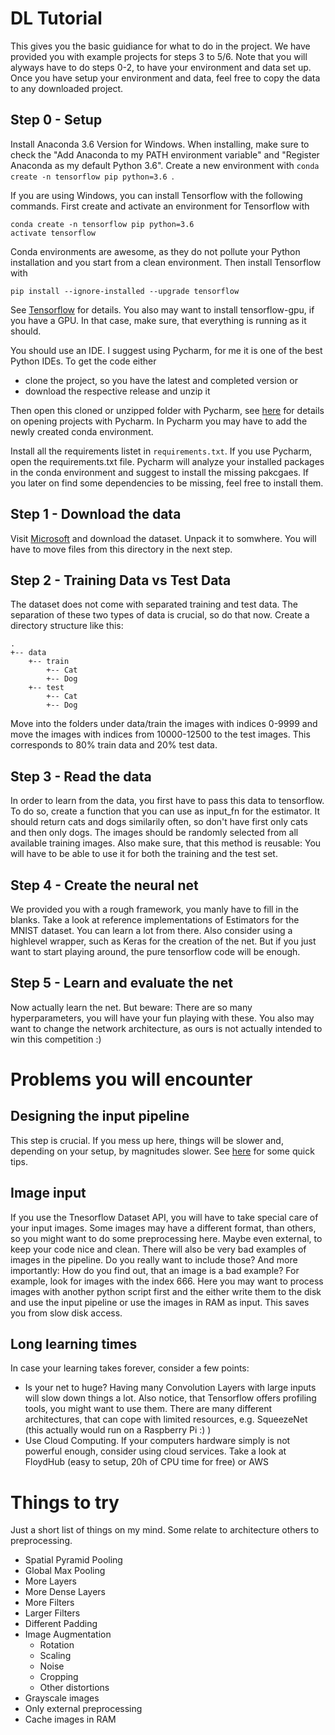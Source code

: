 # DL Tutorial
This gives you the basic guidiance for what to do in the project. We have provided you with example projects for steps 3 to 5/6. Note that you will alyways have to do steps 0-2, to have your environment and data set up. Once you have setup your environment and data, feel free to copy the data to any downloaded project.

## Step 0 - Setup
Install Anaconda 3.6 Version for Windows. When installing, make sure to check the "Add Anaconda to my PATH environment variable" and "Register Anaconda as my default Python 3.6". Create a new environment with `conda create -n tensorflow pip python=3.6 `.

If you are using Windows, you can install Tensorflow with the following commands. First create and activate an environment for Tensorflow with 
```
conda create -n tensorflow pip python=3.6
activate tensorflow
```
Conda environments are awesome, as they do not pollute your Python installation and you start from a clean environment. Then install Tensorflow with
```
pip install --ignore-installed --upgrade tensorflow
```
See [Tensorflow](https://www.tensorflow.org/install/) for details.
You also may want to install tensorflow-gpu, if you have a GPU. 
In that case, make sure, that everything is running as it should.


You should use an IDE. I suggest using Pycharm, for me it is one of the best Python IDEs. To get the code either 
- clone the project, so you have the latest and completed version or 
- download the respective release and unzip it 

Then open this cloned or unzipped folder with Pycharm, see [here](https://www.jetbrains.com/help/pycharm/opening-reopening-and-closing-projects.html) for details on opening projects with Pycharm. In Pycharm you may have to add the newly created conda environment. 

Install all the requirements listet in `requirements.txt`. If you use Pycharm, open the requirements.txt file. Pycharm will analyze your installed packages in the conda environment and suggest to install the missing pakcgaes. If you later on find some dependencies to be missing, feel free to install them.

## Step 1 - Download the data
Visit [Microsoft](https://www.microsoft.com/en-us/download/details.aspx?id=54765) and download the dataset. Unpack it to somwhere. You will have to move files from this directory in the next step.

## Step 2 - Training Data vs Test Data
The dataset does not come with separated training and test data. The separation of these two types of data is crucial, so do that now. Create a directory structure like this:
```
.
+-- data
    +-- train
        +-- Cat
        +-- Dog
    +-- test
        +-- Cat
        +-- Dog
```      
Move into the folders under data/train the images with indices 0-9999 and move the images with indices from 10000-12500 to the test images.
This corresponds to 80% train data and 20% test data.

## Step 3 - Read the data
In order to learn from the data, you first have to pass this data to tensorflow. 
To do so, create a function that you can use as input_fn for the estimator. 
It should return cats and dogs similarily often, so don't have first only cats and then only dogs. 
The images should be randomly selected from all available training images. 
Also make sure, that this method is reusable: You will have to be able to use it for both the training and the test set.

## Step 4 - Create the neural net
We provided you with a rough framework, you manly have to fill in the blanks. 
Take a look at reference implementations of Estimators for the MNIST dataset. 
You can learn a lot from there.
Also consider using a highlevel wrapper, such as Keras for the creation of the net.
But if you just want to start playing around, the pure tensorflow code will be enough.

## Step 5 - Learn and evaluate the net
Now actually learn the net. But beware: There are so many hyperparameters, you will have your fun playing with these. You also may want to change the network architecture, as ours is not actually intended to win this competition :)

# Problems you will encounter
## Designing the input pipeline
This step is crucial. If you mess up here, things will be slower and, depending on your setup, by magnitudes slower.
See [here](https://www.tensorflow.org/performance/performance_guide#input_pipeline_optimization) for some quick tips.

## Image input
If you use the Tnesorflow Dataset API, you will have to take special care of your input images. 
Some images may have a different format, than others, so you might want to do some preprocessing here. 
Maybe even external, to keep your code nice and clean.
There will also be very bad examples of images in the pipeline. 
Do you really want to include those? 
And more importantly: How do you find out, that an image is a bad example?
For example, look for images with the index 666. 
Here you may want to process images with another python script first and the either write them to the disk and use the input pipeline or use the images in RAM as input. 
This saves you from slow disk access.

## Long learning times
In case your learning takes forever, consider a few points:
- Is your net to huge? Having many Convolution Layers with large inputs will slow down things a lot. Also notice, that Tensorflow offers profiling tools, you might want to use them. There are many different architectures, that can cope with limited resources, e.g. SqueezeNet (this actually would run on a Raspberry Pi :) )
- Use Cloud Computing. If your computers hardware simply is not powerful enough, consider using cloud services. Take a look at FloydHub (easy to setup, 20h of CPU time for free) or AWS

# Things to try
Just a short list of things on my mind. Some relate to architecture others to preprocessing.
- Spatial Pyramid Pooling
- Global Max Pooling
- More Layers
- More Dense Layers
- More Filters
- Larger Filters
- Different Padding
- Image Augmentation
    - Rotation
    - Scaling
    - Noise
    - Cropping
    - Other distortions
- Grayscale images
- Only external preprocessing
- Cache images in RAM
